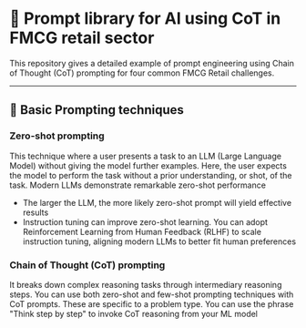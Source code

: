 # 🎅 Prompt library for AI using CoT in FMCG retail sector
This repository gives a detailed example of prompt engineering using Chain of Thought (CoT) prompting for four common FMCG Retail challenges.

---

## 🙋 Basic Prompting techniques

### Zero-shot prompting
This technique where a user presents a task to an LLM (Large Language Model) without giving the model further examples. Here, the user expects the model to perform the task without a prior understanding, or shot, of the task. Modern LLMs demonstrate remarkable zero-shot performance
- The larger the LLM, the more likely zero-shot prompt will yield effective results
- Instruction tuning can improve zero-shot learning. You can adopt Reinforcement Learning from Human Feedback (RLHF) to scale instruction tuning, aligning modern LLMs to better fit human preferences

### Chain of Thought (CoT) prompting
It breaks down complex reasoning tasks through intermediary reasoning steps. You can use both zero-shot and few-shot prompting techniques with CoT prompts. These are specific to a problem type. You can use the phrase "Think step by step" to invoke CoT reasoning from your ML model
